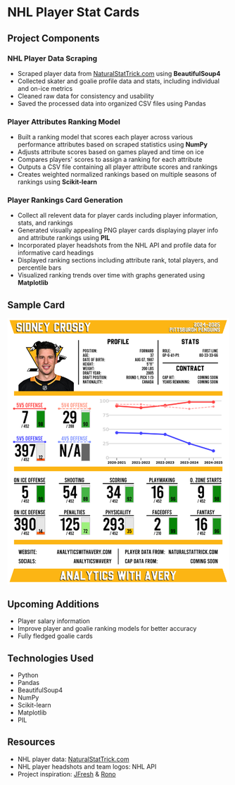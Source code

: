 # NHL Player Stat Cards

## Project Components

### NHL Player Data Scraping
- Scraped player data from [NaturalStatTrick.com](https://www.naturalstattrick.com/) using **BeautifulSoup4**
- Collected skater and goalie profile data and stats, including individual and on-ice metrics  
- Cleaned raw data for consistency and usability
- Saved the processed data into organized CSV files using Pandas  

### Player Attributes Ranking Model
- Built a ranking model that scores each player across various performance attributes based on scraped statistics using **NumPy**
- Adjusts attribute scores based on games played and time on ice
- Compares players' scores to assign a ranking for each attribute  
- Outputs a CSV file containing all player attribute scores and rankings
- Creates weighted normalized rankings based on multiple seasons of rankings using **Scikit-learn**

### Player Rankings Card Generation
- Collect all relevent data for player cards including player information, stats, and rankings
- Generated visually appealing PNG player cards displaying player info and attribute rankings using **PIL**
- Incorporated player headshots from the NHL API and profile data for informative card headings  
- Displayed ranking sections including attribute rank, total players, and percentile bars  
- Visualized ranking trends over time with graphs generated using **Matplotlib**  

## Sample Card
![Sidney Crosby Player Card](assets/2024-2025_PIT_F_Sidney_Crosby.png)

## Upcoming Additions
- Player salary information  
- Improve player and goalie ranking models for better accuracy
- Fully fledged goalie cards

## Technologies Used
- Python
- Pandas
- BeautifulSoup4
- NumPy
- Scikit-learn
- Matplotlib
- PIL

## Resources
- NHL player data: [NaturalStatTrick.com](https://www.naturalstattrick.com)  
- NHL player headshots and team logos: NHL API  
- Project inspiration: [JFresh](https://x.com/JFreshHockey/with_replies) & [Rono](https://x.com/ronoanalyst?lang=en)  
